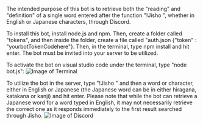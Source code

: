 The intended purpose of this bot is to retrieve both the "reading" and "definition" of a single word entered after the function "!Jisho ", whether in English or Japanese characters, through Discord.

To install this bot, install node.js and npm. 
Then, create a folder called "tokens", and then inside the folder, create a file called "auth.json {"token" : "yourbotTokenCodehere"}.
Then, in the terminal, type npm install and hit enter.
The bot must be invited into your server to be utilized.

To activate the bot on visual studio code under the terminal, type "node bot.js": 
![Image of Terminal](https://i.imgur.com/TrxTAfK.png)

To utilize the bot in the server, type "!Jisho " and then a word or character, either in English or Japanese (the Japanese word can be in either hiragana, katakana or kanji) and hit enter. Please note that while the bot can retrieve a Japanese word for a word typed in English, it may not necessarily retrieve the correct one as it responds immediately to the first result searched through Jisho.
![Image of Discord](https://i.imgur.com/bY7cFcS.png)
